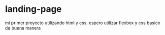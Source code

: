 # landing-page
mi primer proyecto utilizando html y css.
espero utilizar flexbox y css basico de buena manera
